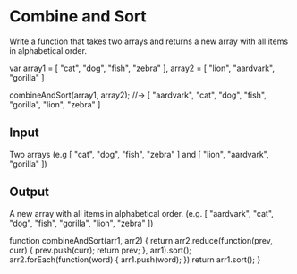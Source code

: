 # Combine and Sort

Write a function that takes two arrays and returns a new array with all items in alphabetical order.

var array1 = [ "cat", "dog", "fish", "zebra" ],
    array2 = [ "lion", "aardvark", "gorilla" ]

combineAndSort(array1, array2);
//-> [ "aardvark", "cat", "dog", "fish", "gorilla", "lion", "zebra" ]

## Input

Two arrays (e.g [ "cat", "dog", "fish", "zebra" ] and [ "lion", "aardvark", "gorilla" ])

## Output

A new array with all items in alphabetical order. (e.g. [ "aardvark", "cat", "dog", "fish", "gorilla", "lion", "zebra" ])

function combineAndSort(arr1, arr2) {
  return arr2.reduce(function(prev, curr) {
      prev.push(curr);
      return prev;
    }, arr1).sort();
  arr2.forEach(function(word) {
    arr1.push(word);
  })
  return arr1.sort();
}
